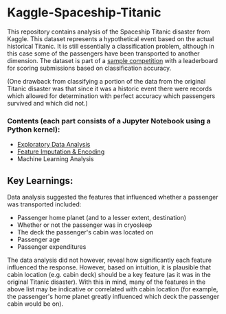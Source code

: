 # Kaggle-Spaceship-Titanic

This repository contains analysis of the Spaceship Titanic disaster from Kaggle. This dataset represents a hypothetical event based on the actual historical Titanic. It is still essentially a classification problem, although in this case some of the passengers have been transported to another dimension. The dataset is part of a [sample competition](https://www.kaggle.com/competitions/spaceship-titanic) with a leaderboard for scoring submissions based on classification accuracy.

(One drawback from classifying a portion of the data from the original Titanic disaster was that since it was a historic event there were records which allowed for determination with perfect accuracy which passengers survived and which did not.)

### Contents (each part consists of a Jupyter Notebook using a Python kernel):
- [Exploratory Data Analysis](https://github.com/GoldenKnight09/Kaggle-Spaceship-Titanic/blob/main/Exploratory%20Data%20Analysis.ipynb)
- [Feature Imputation & Encoding](https://github.com/GoldenKnight09/Kaggle-Spaceship-Titanic/blob/main/Feature%20Imputation%20%26%20Encoding.ipynb)
- Machine Learning Analysis

## Key Learnings:
Data analysis suggested the features that influenced whether a passenger was transported included:
- Passenger home planet (and to a lesser extent, destination)
- Whether or not the passenger was in cryosleep
- The deck the passenger's cabin was located on
- Passenger age
- Passenger expenditures
  
The data analysis did not however, reveal how significantly each feature influenced the response. However, based on intuition, it is plausible that cabin location (e.g. cabin deck) should be a key feature (as it was in the original Titanic disaster). With this in mind, many of the features in the above list may be indicative or correlated with cabin location (for example, the passenger's home planet greatly influenced which deck the passenger cabin would be on).
